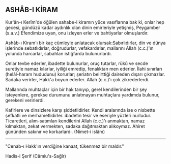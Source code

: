 ## ASHÂB-I KİRAM

Kur'ân-ı Kerîm'de öğülen sahabe-i kiramın yüce vasıflarına bak ki, onlar hep gecesi, gündüzü ka­dar aydınlık olan dinin emirleriyle yetişmiş, Pey­gamber (s.a.v.) Efendimize uyan, onu izleyen erler ve bahtiyarlar olmuşlardır.

Ashâb-ı Kiram'ı bir kaç cümleyle anlatacak olur­sak:Sabırlıdırlar, din ve dünya işlerinde sebatlıdır­lar, doğrudurlar, vefakardırlar, mallarını Allah (c.c.)'ın yolunda harcarlar, sabahlan istiğfarda bu­lunurlardı.

Onlar tevbe ederler, ibadette bulunurlar, oruç tutarlar, rükû ve secde suretiyle namaz kılarlar, iyiliği emredip, fenalıktan men ederler. İlahi sınır­ları (helâl-haram hududunu) korurlar; şeriatın belirttiği daireden dışarı çıkmazlar. Sadaka verirler, Hakk'a boyun ederler. Allah (c.c.)'ı çok zikreder­lerdi.

Mallarında muhtaçlar için bir hak tanıyıp, gerel kendilerinden bir şey isteyenlere, gerekse duru­munu anlatmayan muhtaçlara yardımda bulunur, gerekeni verirlerdi.

Kafirlere ve dinsizlere karşı şiddetlidirler. Ken­di aralarında ise o nisbette şefkatli ve merhametlidirler. ibadetin tesir ve eseriyle yüzleri nurludur. Ticaretleri, alım-satımları kendilerini Allah (c.c.)'ı anmaktan, namaz kılmaktan, zekat vermekten, sa­daka dağıtmaktan alıkoymaz. Ahiret gününden sakınır ve korkarlardı. (Nimet-i islâm)

<hr>

"Cenab-ı Hakk'ın verdiğine kanaat, tükenmez bir maldır."

Hadis-i Şerif (Câmiu's-Sağîr)
